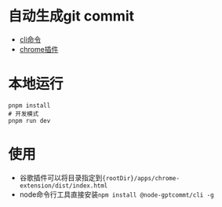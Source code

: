 # 自动生成git commit

- [cli命令](./apps/node-cli/README.md)
- [chrome插件](./apps/chrome-extension/README.md)

# 本地运行

```
pnpm install
# 开发模式
pnpm run dev
```

# 使用

- 谷歌插件可以将目录指定到`{rootDir}/apps/chrome-extension/dist/index.html`
- node命令行工具直接安装`npm install @node-gptcommt/cli -g`
